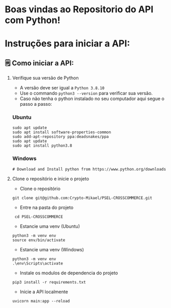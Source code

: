 # Boas vindas ao Repositorio do API com Python!

# Instruções para iniciar a API:

## 🗒 Como iniciar a API:

1. Verifique sua versão de Python

   - A versão deve ser igual a `Python 3.8.10`
   - Use o commando `python3 --version` para verificar sua versão.
   - Caso não tenha o python instalado no seu computador aqui segue o passo a passo:

    ### Ubuntu
    ```
    sudo apt update
    sudo apt install software-properties-common
    sudo add-apt-repository ppa:deadsnakes/ppa
    sudo apt update
    sudo apt install python3.8
    ```
    ### Windows
    ```
    # Download and Install python from https://www.python.org/downloads
    ```
2. Clone o repositório e inicie o projeto

    - Clone o repositório
    ```
    git clone git@github.com:Crypto-Mikael/PSEL-CROSSCOMMERCE.git
    ```
    - Entre na pasta do projeto
   ```
    cd PSEL-CROSSCOMMERCE
   ```
    - Estancie uma venv (Ubuntu)
    ```
    python3 -m venv env
    source env/bin/activate
    ```
    - Estancie uma venv (Windows)
    ```
    python3 -m venv env
    .\env\Scripts\activate
    ```
    - Instale os modulos de dependencia do projeto
    ```
    pip3 install -r requirements.txt
    ```
    - Inicie a API localmente
    ```
    uvicorn main:app --reload
    ```
  
  
